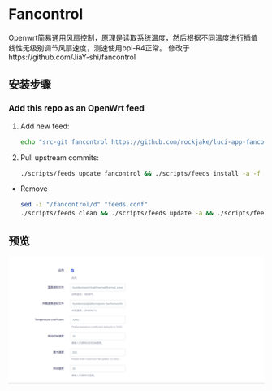 # Fancontrol
Openwrt简易通用风扇控制，原理是读取系统温度，然后根据不同温度进行插值线性无级别调节风扇速度，测速使用bpi-R4正常。
修改于https://github.com/JiaY-shi/fancontrol

## 安装步骤
###  Add this repo as an OpenWrt feed

1. Add new feed:
    ```bash
    echo "src-git fancontrol https://github.com/rockjake/luci-app-fancontrol.git" >> "feeds.conf"
    ```
2. Pull upstream commits:
    ```bash
    ./scripts/feeds update fancontrol && ./scripts/feeds install -a -f -p fancontrol
    ```
- Remove
    ```bash
    sed -i "/fancontrol/d" "feeds.conf"
    ./scripts/feeds clean && ./scripts/feeds update -a && ./scripts/feeds install -a
    ```
## 预览
![图片](./images/0.png)
